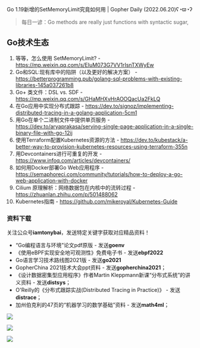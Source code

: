 Go 1.19新增的SetMemoryLimit究竟如何用 | Gopher Daily (2022.06.20)ʕ◔ϖ◔ʔ

>每日一谚：Go methods are really just functions with syntactic sugar,

## Go技术生态

1. 等等，怎么使用 SetMemoryLimit? - https://mp.weixin.qq.com/s/EIuM073G7VV1rIsnTXWyEw
2. Go和SQL:现有库中的陷阱（以及更好的解决方案） - https://betterprogramming.pub/golang-sql-problems-with-existing-libraries-145a037261b8
3. Go+ 类文件：DSL vs. SDF - https://mp.weixin.qq.com/s/GHaMHXvHrAOOQacUa2FkLQ
4. 在Go应用中实现分布式跟踪 - https://dev.to/signoz/implementing-distributed-tracing-in-a-golang-application-5cm1
5. 用Go在单个二进制文件中提供单页服务 - https://dev.to/aryaprakasa/serving-single-page-application-in-a-single-binary-file-with-go-12ij
6. 使用Terraform配置Kubernetes资源的方法 - https://dev.to/kubestack/a-better-way-to-provision-kubernetes-resources-using-terraform-355n
7. 用Devcontainers进行可重复的开发 - https://www.infoq.com/articles/devcontainers/
8. 如何用Docker部署Go Web应用程序 - https://semaphoreci.com/community/tutorials/how-to-deploy-a-go-web-application-with-docker
9. Cilium 原理解析：网络数据包在内核中的流转过程 - https://zhuanlan.zhihu.com/p/501488062
10. Kubernetes指南 - https://github.com/mikeroyal/Kubernetes-Guide

### 资料下载

关注公众号**iamtonybai**，发送特定关键字获取对应精品资料！

* “Go编程语言与环境”论文pdf原版 - 发送**goenv**
* 《使用eBPF实现安全地可观测性》免费电子书 - 发送**ebpf2022**
* Go语言学习技术路线图2021版 - 发送**go2021**
* GopherChina 2021技术大会ppt资料 - 发送**gopherchina2021**；
* 《设计数据密集型应用程序》作者Martin Kleppmann新课“分布式系统”的讲义资料 - 发送**distsys**；
* O'Reilly的《分布式跟踪实战(Distributed Tracing in Practice)》 - 发送**distrace**；
* 加州伯克利的47页的“机器学习的数学基础”资料 - 发送**math4ml**；

![](https://mmbiz.qpic.cn/mmbiz_png/cH6WzfQ94mb54jsFJZ3Knmz8obUsf3PBShthmdSw5E01TcYmUReGkj0BWpxHak1HlnlzHvLmKax53YSGr7aNlA/0?wx_fmt=png)

![](https://mmbiz.qpic.cn/mmbiz_png/cH6WzfQ94mZsOgPXTXZgWiaE03ib9r9WFJXC6xJCA5Y6VSesOZqlGxYfODibvR7UPGxiaM7SZZNQZkRtggPXEfBdwQ/0?wx_fmt=png)

![](https://mmbiz.qpic.cn/mmbiz_png/cH6WzfQ94mb54jsFJZ3Knmz8obUsf3PBrSoqeMvoWCticN2cpU64fJ0FYQdXJhP7ia7WRh8628uOAsQYeE2NibRRw/0?wx_fmt=png)

